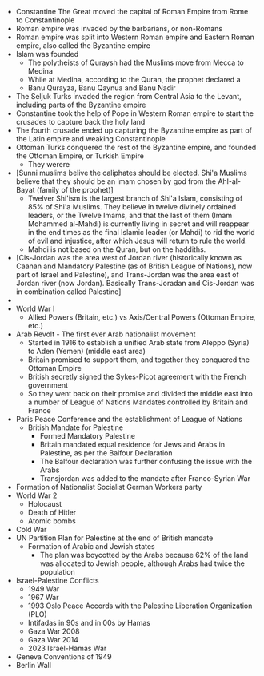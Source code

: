 - Constantine The Great moved the capital of Roman Empire from Rome to Constantinople
- Roman empire was invaded by the barbarians, or non-Romans
- Roman empire was split into Western Roman empire and Eastern Roman empire, also called the Byzantine empire
- Islam was founded
	- The polytheists of Quraysh had the Muslims move from Mecca to Medina
	- While at Medina, according to the Quran, the prophet declared a 
	- Banu Qurayza, Banu Qaynua and Banu Nadir
- The Seljuk Turks invaded the region from Central Asia to the Levant, including parts of the Byzantine empire
- Constantine took the help of Pope in Western Roman empire to start the crusades to capture back the holy land
- The fourth crusade ended up capturing the Byzantine empire as part of the Latin empire and weaking Constantinople
- Ottoman Turks conquered the rest of the Byzantine empire, and founded the Ottoman Empire, or Turkish Empire
	- They werere
- [Sunni muslims belive the caliphates should be elected. Shi'a Muslims believe that they should be an imam chosen by god from the Ahl-al-Bayat (family of the prophet)]
	- Twelver Shi'ism is the largest branch of Shi'a Islam, consisting of 85% of Shi'a Muslims. They believe in twelve divinely ordained leaders, or the Twelve Imams, and that the last of them (Imam Mohammed al-Mahdi) is currently living in secret and will reappear in the end times as the final Islamic leader (or Mahdi) to rid the world of evil and injustice, after which Jesus will return to rule the world.
	- Mahdi is not based on the Quran, but on the haddiths.
- [Cis-Jordan was the area west of Jordan river (historically known as Caanan and Mandatory Palestine (as of British League of Nations), now part of Israel and Palestine), and Trans-Jordan was the area east of Jordan river (now Jordan). Basically Trans-Joradan and Cis-Jordan was in combination called Palestine]
- 
- World War I
	- Allied Powers (Britain, etc.) vs Axis/Central Powers (Ottoman Empire, etc.)
- Arab Revolt - The first ever Arab nationalist movement
	- Started in 1916 to establish a unified Arab state from Aleppo (Syria) to Aden (Yemen) (middle east area)
	- Britain promised to support them, and together they conquered the Ottoman Empire
	- British secretly signed the Sykes-Picot agreement with the French government
	- So they went back on their promise and divided the middle east into a number of League of Nations Mandates controlled by Britain and France
- Paris Peace Conference and the establishment of League of Nations
	- British Mandate for Palestine
		- Formed Mandatory Palestine
		- Britain mandated equal residence for Jews and Arabs in Palestine, as per the Balfour Declaration
		- The Balfour declaration was further confusing the issue with the Arabs
		- Transjordan was added to the mandate after Franco-Syrian War
- Formation of Nationalist Socialist German Workers party
- World War 2
	- Holocaust
	- Death of Hitler
	- Atomic bombs
- Cold War
- UN Partition Plan for Palestine at the end of British mandate
	- Formation of Arabic and Jewish states
		- The plan was boycotted by the Arabs because 62% of the land was allocated to Jewish people, although Arabs had twice the population
- Israel-Palestine Conflicts
	- 1949 War
	- 1967 War
	- 1993 Oslo Peace Accords with the Palestine Liberation Organization (PLO)
	- Intifadas in 90s and in 00s by Hamas
	- Gaza War 2008
	- Gaza War 2014
	- 2023 Israel-Hamas War
- Geneva Conventions of 1949
- Berlin Wall